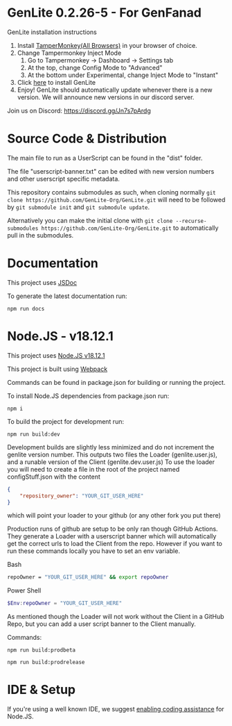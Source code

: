 # GenLite 0.2.26-5 - For GenFanad

GenLite installation instructions
1. Install [TamperMonkey(All Browsers)](https://www.tampermonkey.net/) in your browser of choice.
2. Change Tampermonkey Inject Mode
    1. Go to Tampermonkey -> Dashboard -> Settings tab
    2. At the top, change Config Mode to "Advanced"
    3. At the bottom under Experimental, change Inject Mode to "Instant"
3. Click [here](https://github.com/GenLite-Org/GenLite/raw/release/dist/genlite.user.js) to install GenLite
4. Enjoy! GenLite should automatically update whenever there is a new version. We will announce new versions in our discord server.

Join us on Discord: https://discord.gg/Jn7s7pArdg

# Source Code & Distribution
The main file to run as a UserScript can be found in the "dist" folder.

The file "userscript-banner.txt" can be edited with new version numbers and other userscript specific metadata.

This repository contains submodules as such, when cloning normally `git clone https://github.com/GenLite-Org/GenLite.git` will need to be followed by `git submodule init` and `git submodule update`. 

Alternatively you can make the initial clone with `git clone --recurse-submodules https://github.com/GenLite-Org/GenLite.git` to automatically pull in the submodules.

# Documentation
This project uses [JSDoc](https://jsdoc.app/)

To generate the latest documentation run:

`npm run docs`

# Node.JS - v18.12.1
This project uses [Node.JS v18.12.1](https://nodejs.org/download/release/v18.12.1/)

This project is built using [Webpack](https://webpack.js.org/)

Commands can be found in package.json for building or running the project.

To install Node.JS dependencies from package.json run:

`npm i`

To build the project for development run:

`npm run build:dev`

Development builds are slightly less minimized and do not increment the genlite version number.
This outputs two files the Loader (genlite.user.js), and a runable version of the Client (genlite.dev.user.js)
To use the loader you will need to create a file in the root of the project named configStuff.json with the content
```json
{
    "repository_owner": "YOUR_GIT_USER_HERE"
}
```
which will point your loader to your github (or any other fork you put there)

Production runs of github are setup to be only ran though GitHub Actions. They generate a Loader with a userscript banner which will automatically get the correct urls to load the Client from the repo. However if you want to run these commands locally you have to set an env variable.

Bash
```bash
repoOwner = "YOUR_GIT_USER_HERE" && export repoOwner
```
Power Shell
```ps1
$Env:repoOwner = "YOUR_GIT_USER_HERE"
```
As mentioned though the Loader will not work without the Client in a GitHub Repo, but you can add a user script banner to the Client manually.

Commands:

`npm run build:prodbeta`

`npm run build:prodrelease`


# IDE & Setup
If you're using a well known IDE, we suggest [enabling coding assistance](https://blog.jetbrains.com/webstorm/2015/11/node-js-coding-assistance-in-webstorm-11/) for Node.JS.
